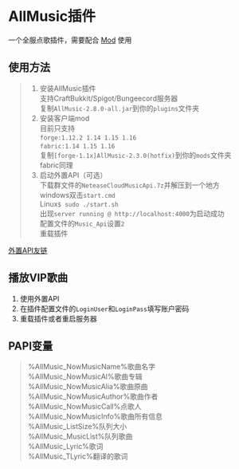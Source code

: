 # AllMusic插件

一个全服点歌插件，需要配合 [Mod](https://github.com/HeartAge/AllMusic_M/) 使用

## 使用方法
>1. 安装AllMusic插件  
>支持CraftBukkit/Spigot/Bungeecord服务器  
>复制`AllMusic-2.8.0-all.jar`到你的`plugins`文件夹  
>2. 安装客户端mod  
>目前只支持  
>`forge:1.12.2 1.14 1.15 1.16`  
>`fabric:1.14 1.15 1.16`  
>复制`[forge-1.1x]AllMusic-2.3.0(hotfix)`到你的`mods`文件夹  
>fabric同理  
>3. 启动外置API（可选）  
>下载群文件的`NeteaseCloudMusicApi.7z`并解压到一个地方  
>windows双击`start.cmd`  
>Linux`$ sudo ./start.sh`  
>出现`server running @ http://localhost:4000`为启动成功  
>配置文件的`Music_Api`设置`2`  
>重载插件

[外置API友链](https://github.com/s-yh-china/AllMusicApi)

## 播放VIP歌曲
1. 使用外置API
2. 在插件配置文件的`LoginUser`和`LoginPass`填写账户密码
3. 重载插件或者重启服务器

## PAPI变量  
> %AllMusic_NowMusicName%歌曲名字  
> %AllMusic_NowMusicAl%歌曲专辑  
> %AllMusic_NowMusicAlia%歌曲原曲  
> %AllMusic_NowMusicAuthor%歌曲作者  
> %AllMusic_NowMusicCall%点歌人  
> %AllMusic_NowMusicInfo%歌曲所有信息  
> %AllMusic_ListSize%队列大小  
> %AllMusic_MusicList%队列歌曲  
> %AllMusic_Lyric%歌词  
> %AllMusic_TLyric%翻译的歌词
